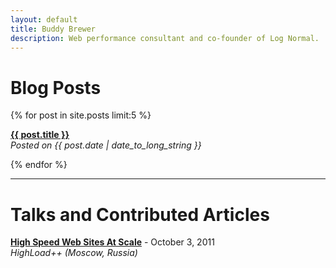 ```yaml
---
layout: default
title: Buddy Brewer
description: Web performance consultant and co-founder of Log Normal.
---
```


# Blog Posts

{% for post in site.posts limit:5 %}

**<a href="{{ post.url }}">{{ post.title }}</a>**<br>
*Posted on {{ post.date | date_to_long_string }}*

{% endfor %}

---------------------------------------------------------------

# Talks and Contributed Articles

[**High Speed Web Sites At Scale**](http://www.slideshare.net/buddybrewer/high-speed-web-sites-at-scale) - October 3, 2011<br>
*HighLoad++ (Moscow, Russia)*
